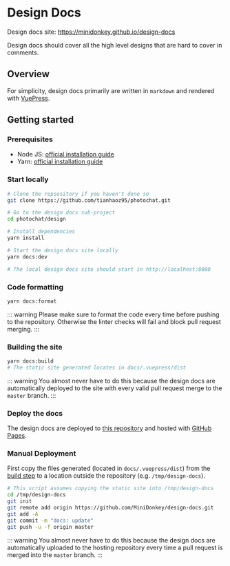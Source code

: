 # Design Docs

Design docs site: <https://minidonkey.github.io/design-docs>

Design docs should cover all the high level designs that are hard to cover in comments.

## Overview

For simplicity, design docs primarily are written in `markdown` and rendered with [VuePress](https://vuepress.vuejs.org/).

## Getting started

### Prerequisites

- Node JS: [official installation guide](https://nodejs.org/en/)
- Yarn: [official installation guide](https://yarnpkg.com/getting-started/install)

### Start locally

```bash
# Clone the repsository if you haven't done so
git clone https://github.com/tianhaoz95/photochat.git

# Go to the design docs sub-project
cd photochat/design

# Install dependencies
yarn install

# Start the design docs site locally
yarn docs:dev

# The local design docs site should start in http://localhost:8080
```

### Code formatting

```bash
yarn docs:format
```

::: warning
Please make sure to format the code every time before pushing to the repository. Otherwise the linter checks will fail and block pull request merging.
:::

### Building the site

```bash
yarn docs:build
# The static site generated locates in docs/.vuepress/dist
```

::: warning
You almost never have to do this because the design docs are automatically deployed to the site with every valid pull request merge to the `master` branch.
:::

### Deploy the docs

The design docs are deployed to [this repository](https://github.com/MiniDonkey/design-docs) and hosted with [GitHub Pages](https://pages.github.com/).

### Manual Deployment

First copy the files generated (located in `docs/.vuepress/dist`) from the [build step](#building-the-site) to a location outside the repository (e.g. `/tmp/design-docs`).

```bash
# This script assumes copying the static site into /tmp/design-docs
cd /tmp/design-docs
git init
git remote add origin https://github.com/MiniDonkey/design-docs.git
git add -A
git commit -m "docs: update"
git push -u -f origin master
```

::: warning
You almost never have to do this because the design docs are automatically uploaded to the hosting repository every time a pull request is merged into the `master` branch.
:::
